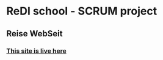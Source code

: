# ReDI school - SCRUM project

## Reise WebSeit

### [This site is live here](https://rtrippel.github.io/ReDI-SCRUM/)